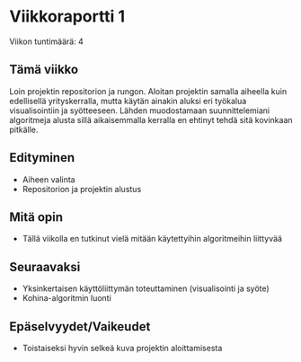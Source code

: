 # Viikkoraportti 1

Viikon tuntimäärä: 4

## Tämä viikko

Loin projektin repositorion ja rungon. Aloitan projektin samalla aiheella kuin edellisellä yrityskerralla, mutta käytän ainakin aluksi eri työkalua visualisointiin ja syötteeseen. Lähden muodostamaan suunnittelemiani algoritmeja alusta sillä aikaisemmalla kerralla en ehtinyt tehdä sitä kovinkaan pitkälle.

## Edityminen

- Aiheen valinta
- Repositorion ja projektin alustus

## Mitä opin

- Tällä viikolla en tutkinut vielä mitään käytettyihin algoritmeihin liittyvää

## Seuraavaksi

- Yksinkertaisen käyttöliittymän toteuttaminen (visualisointi ja syöte)
- Kohina-algoritmin luonti

## Epäselvyydet/Vaikeudet

- Toistaiseksi hyvin selkeä kuva projektin aloittamisesta 